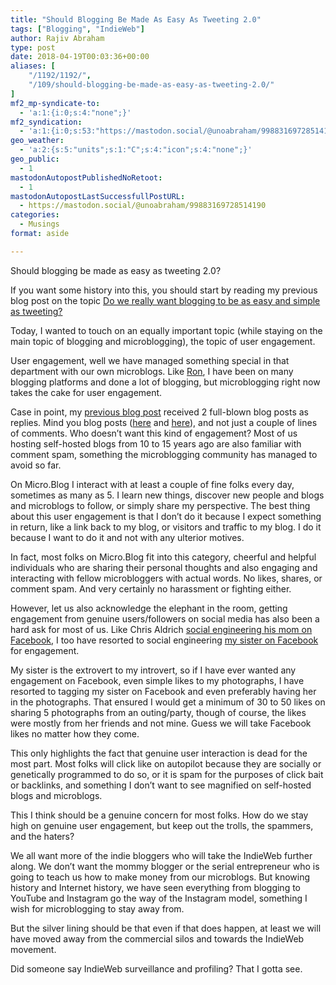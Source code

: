 ```yaml
---
title: "Should Blogging Be Made As Easy As Tweeting 2.0"
tags: ["Blogging", "IndieWeb"]
author: Rajiv Abraham
type: post
date: 2018-04-19T00:03:36+00:00
aliases: [
    "/1192/1192/",
    "/109/should-blogging-be-made-as-easy-as-tweeting-2.0/"
]
mf2_mp-syndicate-to:
  - 'a:1:{i:0;s:4:"none";}'
mf2_syndication:
  - 'a:1:{i:0;s:53:"https://mastodon.social/@unoabraham/99883169728514190";}'
geo_weather:
  - 'a:2:{s:5:"units";s:1:"C";s:4:"icon";s:4:"none";}'
geo_public:
  - 1
mastodonAutopostPublishedNoRetoot:
  - 1
mastodonAutopostLastSuccessfullPostURL:
  - https://mastodon.social/@unoabraham/99883169728514190
categories:
  - Musings
format: aside

---
```

Should blogging be made as easy as tweeting 2.0?

<p style="text-align: left;">
  If you want some history into this, you should start by reading my previous blog post on the topic <a href="https://abraham.uno/1122/1122/" target="_blank" rel="noopener">Do we really want blogging to be as easy and simple as tweeting?</a>
</p>

<p style="text-align: left;">
  Today, I wanted to touch on an equally important topic (while staying on the main topic of blogging and microblogging), the topic of user engagement.
</p>

<p style="text-align: left;">
  User engagement, well we have managed something special in that department with our own microblogs. Like <a href="http://micro.blog/ron" target="_blank" rel="noopener">Ron</a>, I have been on many blogging platforms and done a lot of blogging, but microblogging right now takes the cake for user engagement.
</p>

<p style="text-align: left;">
  Case in point, my <a href="https://abraham.uno/1122/1122/" target="_blank" rel="noopener">previous blog post</a> received 2 full-blown blog posts as replies. Mind you blog posts (<a href="https://matigo.ca/2018/04/17/yes-blogging-should-be-easy" target="_blank" rel="noopener">here</a> and <a href="https://simonwoods.net/2018/04/18/we-do-want-blogging-to-be-as-easy-and-simple-as-tweeting/" target="_blank" rel="noopener">here</a>), and not just a couple of lines of comments. Who doesn&#8217;t want this kind of engagement? Most of us hosting self-hosted blogs from 10 to 15 years ago are also familiar with comment spam, something the microblogging community has managed to avoid so far.
</p>

<p style="text-align: left;">
  On Micro.Blog I interact with at least a couple of fine folks every day, sometimes as many as 5. I learn new things, discover new people and blogs and microblogs to follow, or simply share my perspective. The best thing about this user engagement is that I don&#8217;t do it because I expect something in return, like a link back to my blog, or visitors and traffic to my blog. I do it because I want to do it and not with any ulterior motives.
</p>

<p style="text-align: left;">
  In fact, most folks on Micro.Blog fit into this category, cheerful and helpful individuals who are sharing their personal thoughts and also engaging and interacting with fellow microbloggers with actual words. No likes, shares, or comment spam. And very certainly no harassment or fighting either.
</p>

<p style="text-align: left;">
  However, let us also acknowledge the elephant in the room, getting engagement from genuine users/followers on social media has also been a hard ask for most of us. Like Chris Aldrich <a href="http://boffosocko.com/2017/07/11/the-facebook-algorithm-mom-problem/" target="_blank" rel="noopener">social engineering his mom on Facebook</a>, I too have resorted to social engineering <a href="https://www.facebook.com/padma.nela" target="_blank" rel="noopener">my sister on Facebook</a> for engagement.
</p>

<p style="text-align: left;">
  My sister is the extrovert to my introvert, so if I have ever wanted any engagement on Facebook, even simple likes to my photographs, I have resorted to tagging my sister on Facebook and even preferably having her in the photographs. That ensured I would get a minimum of 30 to 50 likes on sharing 5 photographs from an outing/party, though of course, the likes were mostly from her friends and not mine. Guess we will take Facebook likes no matter how they come.
</p>

<p style="text-align: left;">
  This only highlights the fact that genuine user interaction is dead for the most part. Most folks will click like on autopilot because they are socially or genetically programmed to do so, or it is spam for the purposes of click bait or backlinks, and something I don&#8217;t want to see magnified on self-hosted blogs and microblogs.
</p>

<p style="text-align: left;">
  This I think should be a genuine concern for most folks. How do we stay high on genuine user engagement, but keep out the trolls, the spammers, and the haters?
</p>

<p style="text-align: left;">
  We all want more of the indie bloggers who will take the IndieWeb further along. We don&#8217;t want the mommy blogger or the serial entrepreneur who is going to teach us how to make money from our microblogs. But knowing history and Internet history, we have seen everything from blogging to YouTube and Instagram go the way of the Instagram model, something I wish for microblogging to stay away from.
</p>

<p style="text-align: left;">
  But the silver lining should be that even if that does happen, at least we will have moved away from the commercial silos and towards the IndieWeb movement.
</p>

<p style="text-align: left;">
  Did someone say IndieWeb surveillance and profiling? That I gotta see.
</p>